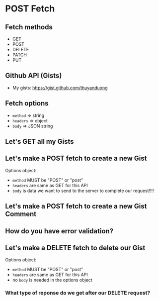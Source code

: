 # POST Fetch 

## Fetch methods
* GET
* POST
* DELETE
* PATCH
* PUT 

## Github API (Gists)
* My gists: https://gist.github.com/thuyanduong

## Fetch options 
* `method` => string
* `headers` => object
* `body` => JSON string

## Let's GET all my Gists

## Let's make a POST fetch to create a new Gist

Options object: 
* `method` MUST be "POST" or "post"
* `headers` are same as GET for this API
* `body` is data we want to send to the server to complete our request!!!!

## Let's make a POST fetch to create a new Gist Comment

## How do you have error validation?

## Let's make a DELETE fetch to delete our Gist

Options object: 
* `method` MUST be "POST" or "post"
* `headers` are same as GET for this API
* no `body` is needed in the options object

### What type of reponse do we get after our DELETE request?

